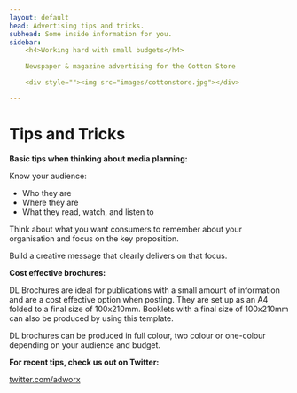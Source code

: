 ```yaml
---
layout: default
head: Advertising tips and tricks.
subhead: Some inside information for you.
sidebar:
    <h4>Working hard with small budgets</h4>

    Newspaper & magazine advertising for the Cotton Store

    <div style=""><img src="images/cottonstore.jpg"></div>

---
```



# Tips and Tricks

**Basic tips when thinking about media planning:**

Know your audience:

* Who they are
* Where they are
* What they read, watch, and listen to

Think about what you want consumers to remember about your organisation and focus on the key proposition.

Build a creative message that clearly delivers on that focus.

**Cost effective brochures:**

DL Brochures are ideal for publications with a small amount of information and are a cost effective option when posting. They are set up as an A4 folded to a final size of 100x210mm. Booklets with a final size of 100x210mm can also be produced by using this template.

DL brochures can be produced in full colour, two colour or one-colour depending on your audience and budget.

**For recent tips, check us out on Twitter:**

[twitter.com/adworx](http://twitter.com/adworx)